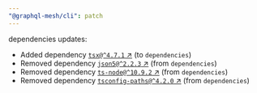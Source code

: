 ```yaml
---
"@graphql-mesh/cli": patch
---
```

dependencies updates:
  - Added dependency [`tsx@^4.7.1` ↗︎](https://www.npmjs.com/package/tsx/v/4.7.1) (to `dependencies`)
  - Removed dependency [`json5@^2.2.3` ↗︎](https://www.npmjs.com/package/json5/v/2.2.3) (from `dependencies`)
  - Removed dependency [`ts-node@^10.9.2` ↗︎](https://www.npmjs.com/package/ts-node/v/10.9.2) (from `dependencies`)
  - Removed dependency [`tsconfig-paths@^4.2.0` ↗︎](https://www.npmjs.com/package/tsconfig-paths/v/4.2.0) (from `dependencies`)
